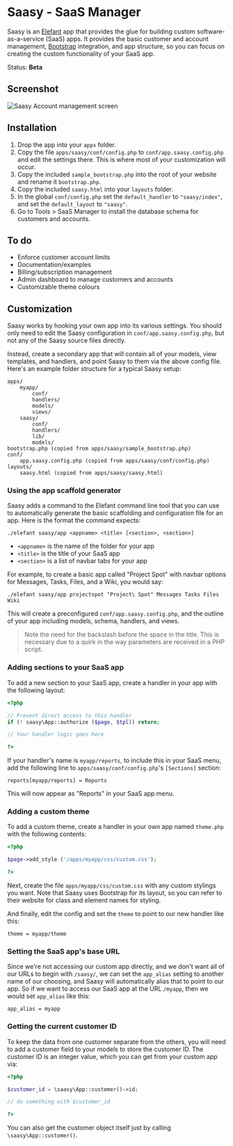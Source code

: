 # Saasy - SaaS Manager

Saasy is an [Elefant](http://www.elefantcms.com/) app that provides the glue for
building custom software-as-a-service (SaaS) apps. It provides the basic customer
and account management, [Bootstrap](http://twitter.github.com/bootstrap/index.html)
integration, and app structure, so you can focus on creating the custom functionality
of your SaaS app.

Status: **Beta**

## Screenshot

![Saasy Account management screen](https://raw.github.com/jbroadway/saasy/master/css/saasy-account.png)

## Installation

1. Drop the app into your `apps` folder.
2. Copy the file `apps/saasy/conf/config.php` to `conf/app.saasy.config.php` and
   edit the settings there. This is where most of your customization will occur.
3. Copy the included `sample_bootstrap.php` into the root of your website and
   rename it `bootstrap.php`.
4. Copy the included `saasy.html` into your `layouts` folder.
5. In the global `conf/config.php` set the `default_handler` to `"saasy/index"`,
   and set the `default_layout` to `"saasy"`.
6. Go to Tools > SaaS Manager to install the database schema for customers and accounts.

## To do

* Enforce customer account limits
* Documentation/examples
* Billing/subscription management
* Admin dashboard to manage customers and accounts
* Customizable theme colours

## Customization

Saasy works by hooking your own app into its various settings. You should only need
to edit the Saasy configuration in `conf/app.saasy.config.php`, but not any of the
Saasy source files directly.

Instead, create a secondary app that will contain all of your models, view templates,
and handlers, and point Saasy to them via the above config file. Here's an example
folder structure for a typical Saasy setup:

```
apps/
	myapp/
		conf/
		handlers/
		models/
		views/
	saasy/
		conf/
		handlers/
		lib/
		models/
bootstrap.php (copied from apps/saasy/sample_bootstrap.php)
conf/
	app.saasy.config.php (copied from apps/saasy/conf/config.php)
layouts/
	saasy.html (copied from apps/saasy/saasy.html)
```

### Using the app scaffold generator

Saasy adds a command to the Elefant command line tool that you can use to automatically
generate the basic scaffolding and configuration file for an app. Here is the format
the command expects:

```
./elefant saasy/app <appname> <title> [<section>, <section>]
```

* `<appname>` is the name of the folder for your app
* `<title>` is the title of your SaaS app
* `<section>` is a list of navbar tabs for your app

For example, to create a basic app called "Project Spot" with navbar options for Messages,
Tasks, Files, and a Wiki, you would say:

```
./elefant saasy/app projectspot "Project\ Spot" Messages Tasks Files Wiki
```

This will create a preconfigured `conf/app.saasy.config.php`, and the outline of your
app including models, schema, handlers, and views.

> Note the need for the backslash before the space in the title. This is necessary due
to a quirk in the way parameters are received in a PHP script.

### Adding sections to your SaaS app

To add a new section to your SaaS app, create a handler in your app with the following
layout:

```php
<?php

// Prevent direct access to this handler
if (! saasy\App::authorize ($page, $tpl)) return;

// Your handler logic goes here

?>
```

If your handler's name is `myapp/reports`, to include this in your SaaS menu, add the
following line to `apps/saasy/conf/config.php`'s `[Sections]` section:

```
reports[myapp/reports] = Reports
```

This will now appear as "Reports" in your SaaS app menu.

### Adding a custom theme

To add a custom theme, create a handler in your own app named `theme.php` with the
following contents:

```php
<?php

$page->add_style ('/apps/myapp/css/custom.css');

?>
```

Next, create the file `apps/myapp/css/custom.css` with any custom stylings you want.
Note that Saasy uses Bootstrap for its layout, so you can refer to their website for
class and element names for styling.

And finally, edit the config and set the `theme` to point to our new handler like this:

```
theme = myapp/theme
```

### Setting the SaaS app's base URL

Since we're not accessing our custom app directly, and we don't want all of our URLs
to begin with `/saasy/`, we can set the `app_alias` setting to another name of our
choosing, and Saasy will automatically alias that to point to our app. So if we want
to access our SaaS app at the URL `/myapp`, then we would set `app_alias` like this:

```
app_alias = myapp
```

### Getting the current customer ID

To keep the data from one customer separate from the others, you will need to add
a customer field to your models to store the customer ID. The customer ID is an
integer value, which you can get from your custom app via:

```php
<?php

$customer_id = \saasy\App::customer()->id;

// do something with $customer_id

?>
```

You can also get the customer object itself just by calling `\saasy\App::customer()`.